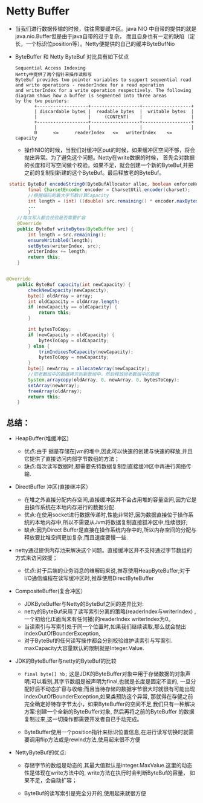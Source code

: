 # Netty Buffer
- 当我们进行数据传输的时候，往往需要缓冲区。java NIO 中自带的提供的就是java.nio.Buffer但是由于java自带的过于复杂，
而且自身也有一定的缺陷（定长，一个标识位position等）。Netty便提供的自己的缓冲ByteBufNio 
- ByteBuffer 和 Netty ByteBuf 对比具有如下优点

   ```
  Sequential Access Indexing
  Netty中提供了两个指针来操作读和写
  ByteBuf provides two pointer variables to support sequential read and write operations - readerIndex for a read operation 
  and writerIndex for a write operation respectively. The following diagram shows how a buffer is segmented into three areas 
  by the two pointers:
          +-------------------+------------------+------------------+
          | discardable bytes |  readable bytes  |  writable bytes  |
          |                   |     (CONTENT)    |                  |
          +-------------------+------------------+------------------+
          |                   |                  |                  |
          0      <=      readerIndex   <=   writerIndex    <=    capacity
  ```
  - 操作NIO的时候，当我们对缓冲区put的时候，如果缓冲区空间不够，将会抛出异常。为了避免这个问题。Netty在write数据的时候，
  首先会对数据的长度和可写空间做个校验。如果不足，就会创建一个新的ByteBuf,并把之前的复制到新建的这个ByteBuf。最后释放老的ByteBuf。
```java
 static ByteBuf encodeString0(ByteBufAllocator alloc, boolean enforceHeap, CharBuffer src, Charset charset, int extraCapacity) {
        final CharsetEncoder encoder = CharsetUtil.encoder(charset);
        //根据编码的最大字节数计算Capacity
        int length = (int) ((double) src.remaining() * encoder.maxBytesPerChar()) + extraCapacity;
        ...
        }
    //每次写入都会校验是否需要扩容
    @Override
    public ByteBuf writeBytes(ByteBuffer src) {
        int length = src.remaining();
        ensureWritable0(length);
        setBytes(writerIndex, src);
        writerIndex += length;
        return this;
    }


@Override
    public ByteBuf capacity(int newCapacity) {
        checkNewCapacity(newCapacity);
        byte[] oldArray = array;
        int oldCapacity = oldArray.length;
        if (newCapacity == oldCapacity) {
            return this;
        }

        int bytesToCopy;
        if (newCapacity > oldCapacity) {
            bytesToCopy = oldCapacity;
        } else {
            trimIndicesToCapacity(newCapacity);
            bytesToCopy = newCapacity;
        }
        byte[] newArray = allocateArray(newCapacity);
        //把老数组中的数据拷贝到新数组中，然后释放掉老数组中的数据
        System.arraycopy(oldArray, 0, newArray, 0, bytesToCopy);
        setArray(newArray);
        freeArray(oldArray);
        return this;
    }
```

## 总结：

- HeapBuffer(堆缓冲区)

    - 优点:由于 据是存储在jvm的堆中,因此可以快速的创建与快速的释放,并且它提供了直接访问内部字节数组的方法；
    - 缺点:每次读写数据时,都需要先特数据复制到直接缓冲区中再进行网络传输.
    
- DirectBuffer 冲区(直接继冲区）
    - 在堆之外直接分配内存空间,直接缓冲区并不会占用堆的容量空间,因为它是由操作系统在本地内存进行的数据分配.
    - 优点:在使用socket进行数据传递时,性能非常好,因为数据直接位于操作系统的本地内存中,所以不需要从Jvm将数据复制直接狐冲区中,性续很好;
    - 缺点:因为Direct Buffer是直接在操作系统内存中的,所以内存空间的分配与释放要比堆空间更加复杂,而且速度要慢一些.
    
- netty通过提供内存池来解决这个问题。直接缓冲区并不支持通过字节数组的方式来访问效援；
   - 优点:对于后端的业务消息的维解码来说,推荐使用HeapByteBuffer;对于I/O通信编程在读写缓冲区时,推荐使用DirectByteBuffer
   
- CompositeBuffer(复合冲区）

   - JDKByteBuffer与Netty的ByteBuf之间的差异比对:
   - netty的ByteBuf采用了读写索引分离的策略(readerIndex与writerIndex) ,一个初给化(E面尚未有任何播)的readerIndex writerIndex为0。
   - 当读索引与写索引处于同一个位置时,如果我们继续读取,那么就会抛出indexOutOfBounderException,
   - 对于ByteBuf的任何读写操作都会分别校验维护读索引与写案引. maxCapacity大容量默认的限制就是Integer.Value.
   
- JDK的ByteBuffer与netty的ByteBuf的比较

    - `final byte[] hb;` 这是JDK的ByteBuffer对象中用于存储数据的对象声明;可以看别,其字节数组是被声明为final,也就是长度是固定不变的,
    一旦分配好后不动态扩容与收缩;而且当待存储的数据宇节很大时就很有可能出现indexOutOfBounderException,如果类预防这个异常,
    那就得在存健之前完全确定好特存字节太小，如果ByteBuffer的空间不足,我们只有一种解决方案:创建一个全新的ByteBuffer对象,
    然后再将之前的ByteBuffer 的数据复制过来,这一切操作都需要开发者自已手动完成。

    - ByteBuffer使用一个position指针来标识位置信息,在进行读写切换时就需要调用flip方法或是rewind方法,使用起来很不方便

- NettyByteBuf的优点:

    - 存储字节的数组是动态的,其最大值默认是integer.MaxValue.这里的动态性是体现在write方法中的, write方法在执行时会判断ByteBuf的容量，
    如果不足，会自动扩容；

    - ByteBuf的读写索引是完全分开的,使用起来就很方便

